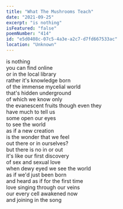 ```yaml
---
title: "What The Mushrooms Teach"
date: "2021-09-25"
excerpt: "is nothing"
isFeatured: "false"
poemNumber: "414"
id: "e5d0408c-07c5-4a3e-a2c7-d7fd667533ac"
location: "Unknown"
---
```


is nothing  
you can find online  
or in the local library  
rather it's knowledge born  
of the immense mycelial world  
that's hidden underground  
of which we know only  
the evanescent fruits though even they  
have much to tell us  
some open our eyes  
to see the world  
as if a new creation  
is the wonder that we feel  
out there or in ourselves?  
but there is no in or out  
it's like our first discovery  
of sex and sexual love  
when dewy eyed we see the world  
as if we'd just been born  
and heard as if for the first time  
love singing through our veins  
our every cell awakened now  
and joining in the song
